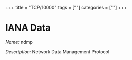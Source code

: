 +++
title = "TCP/10000"
tags = [""]
categories = [""]
+++

# IANA Data

_Name:_ ndmp

_Description:_ Network Data Management Protocol

